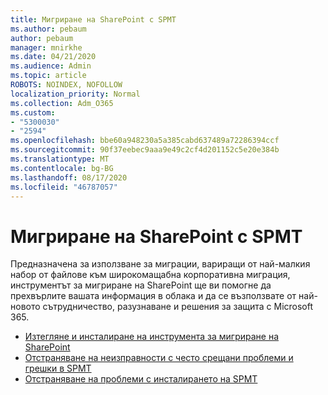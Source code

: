 ```yaml
---
title: Мигриране на SharePoint с SPMT
ms.author: pebaum
author: pebaum
manager: mnirkhe
ms.date: 04/21/2020
ms.audience: Admin
ms.topic: article
ROBOTS: NOINDEX, NOFOLLOW
localization_priority: Normal
ms.collection: Adm_O365
ms.custom:
- "5300030"
- "2594"
ms.openlocfilehash: bbe60a948230a5a385cabd637489a72286394ccf
ms.sourcegitcommit: 90f37eebec9aaa9e49c2cf4d201152c5e20e384b
ms.translationtype: MT
ms.contentlocale: bg-BG
ms.lasthandoff: 08/17/2020
ms.locfileid: "46787057"
---
```

# <a name="sharepoint-migration-with-spmt"></a>Мигриране на SharePoint с SPMT

Предназначена за използване за миграции, вариращи от най-малкия набор от файлове към широкомащабна корпоративна миграция, инструментът за мигриране на SharePoint ще ви помогне да прехвърлите вашата информация в облака и да се възползвате от най-новото сътрудничество, разузнаване и решения за защита с Microsoft 365.

- [Изтегляне и инсталиране на инструмента за мигриране на SharePoint](https://docs.microsoft.com/sharepointmigration/introducing-the-sharepoint-migration-tool)
- [Отстраняване на неизправности с често срещани проблеми и грешки в SPMT](https://docs.microsoft.com/sharepointmigration/troubleshooting-common-spmt-issues)
- [Отстраняване на проблеми с инсталирането на SPMT](https://docs.microsoft.com/sharepointmigration/spmt-install-issues#troubleshooting-spmt-installation-issues)
